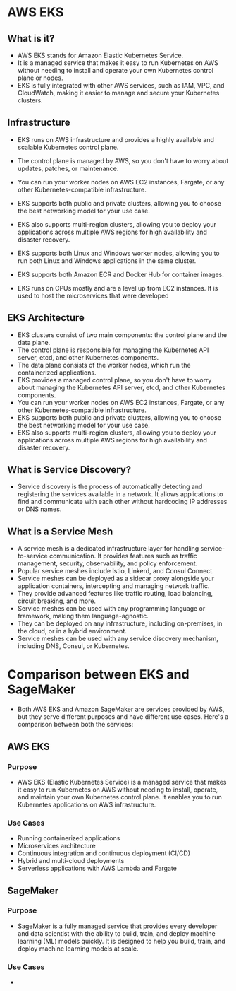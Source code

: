 # AWS EKS

## What is it?

- AWS EKS stands for Amazon Elastic Kubernetes Service.
- It is a managed service that makes it easy to run Kubernetes on AWS without needing to install and operate your own Kubernetes control plane or nodes.
- EKS is fully integrated with other AWS services, such as IAM, VPC, and CloudWatch, making it easier to manage and secure your Kubernetes clusters.

## Infrastructure

- EKS runs on AWS infrastructure and provides a highly available and scalable Kubernetes control plane.
- The control plane is managed by AWS, so you don't have to worry about updates, patches, or maintenance.
- You can run your worker nodes on AWS EC2 instances, Fargate, or any other Kubernetes-compatible infrastructure.
- EKS supports both public and private clusters, allowing you to choose the best networking model for your use case.
- EKS also supports multi-region clusters, allowing you to deploy your applications across multiple AWS regions for high availability and disaster recovery.
- EKS supports both Linux and Windows worker nodes, allowing you to run both Linux and Windows applications in the same cluster.
- EKS supports both Amazon ECR and Docker Hub for container images.

- EKS runs on CPUs mostly and are a level up from EC2 instances. It is used to host the microservices that were developed

## EKS Architecture

- EKS clusters consist of two main components: the control plane and the data plane.
- The control plane is responsible for managing the Kubernetes API server, etcd, and other Kubernetes components.
- The data plane consists of the worker nodes, which run the containerized applications.
- EKS provides a managed control plane, so you don't have to worry about managing the Kubernetes API server, etcd, and other Kubernetes components.
- You can run your worker nodes on AWS EC2 instances, Fargate, or any other Kubernetes-compatible infrastructure.
- EKS supports both public and private clusters, allowing you to choose the best networking model for your use case.
- EKS also supports multi-region clusters, allowing you to deploy your applications across multiple AWS regions for high availability and disaster recovery.

## What is Service Discovery?

- Service discovery is the process of automatically detecting and registering the services available in a network. It allows applications to find and communicate with each other without hardcoding IP addresses or DNS names.

## What is a Service Mesh

- A service mesh is a dedicated infrastructure layer for handling service-to-service communication. It provides features such as traffic management, security, observability, and policy enforcement.
- Popular service meshes include Istio, Linkerd, and Consul Connect.
- Service meshes can be deployed as a sidecar proxy alongside your application containers, intercepting and managing network traffic.
- They provide advanced features like traffic routing, load balancing, circuit breaking, and more.
- Service meshes can be used with any programming language or framework, making them language-agnostic.
- They can be deployed on any infrastructure, including on-premises, in the cloud, or in a hybrid environment.
- Service meshes can be used with any service discovery mechanism, including DNS, Consul, or Kubernetes.

# Comparison between EKS and SageMaker

- Both AWS EKS and Amazon SageMaker are services provided by AWS, but they serve different purposes and have different use cases. Here's a comparison between both the services:

## AWS EKS

### Purpose

- AWS EKS (Elastic Kubernetes Service) is a managed service that makes it easy to run Kubernetes on AWS without needing to install, operate, and maintain your own Kubernetes control plane. It enables you to run Kubernetes applications on AWS infrastructure.

### Use Cases

- Running containerized applications
- Microservices architecture
- Continuous integration and continuous deployment (CI/CD)
- Hybrid and multi-cloud deployments
- Serverless applications with AWS Lambda and Fargate

## SageMaker

### Purpose

- SageMaker is a fully managed service that provides every developer and data scientist with the ability to build, train, and deploy machine learning (ML) models quickly. It is designed to help you build, train, and deploy machine learning models at scale.

### Use Cases

-
